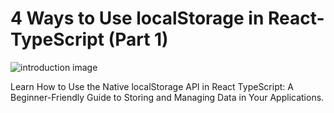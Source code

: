 # 4 Ways to Use localStorage in React- TypeScript (Part 1)

![introduction image](./src/images/localAPI.png)

Learn How to Use the Native localStorage API in React TypeScript: A Beginner-Friendly Guide to Storing and Managing Data in Your Applications.
